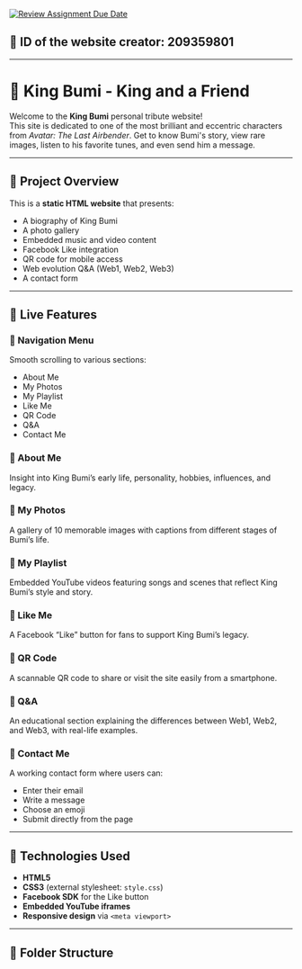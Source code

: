 [![Review Assignment Due Date](https://classroom.github.com/assets/deadline-readme-button-22041afd0340ce965d47ae6ef1cefeee28c7c493a6346c4f15d667ab976d596c.svg)](https://classroom.github.com/a/89IMDEJr)

## 🪪 ID of the website creator: 209359801

---

# 👑 King Bumi - King and a Friend

Welcome to the **King Bumi** personal tribute website!  
This site is dedicated to one of the most brilliant and eccentric characters from *Avatar: The Last Airbender*. Get to know Bumi's story, view rare images, listen to his favorite tunes, and even send him a message.

---

## 📄 Project Overview

This is a **static HTML website** that presents:
- A biography of King Bumi
- A photo gallery
- Embedded music and video content
- Facebook Like integration
- QR code for mobile access
- Web evolution Q&A (Web1, Web2, Web3)
- A contact form

---

## 🚀 Live Features

### 🔸 Navigation Menu
Smooth scrolling to various sections:
- About Me
- My Photos
- My Playlist
- Like Me
- QR Code
- Q&A
- Contact Me

### 🔸 About Me
Insight into King Bumi’s early life, personality, hobbies, influences, and legacy.

### 🔸 My Photos
A gallery of 10 memorable images with captions from different stages of Bumi’s life.

### 🔸 My Playlist
Embedded YouTube videos featuring songs and scenes that reflect King Bumi’s style and story.

### 🔸 Like Me
A Facebook “Like” button for fans to support King Bumi’s legacy.

### 🔸 QR Code
A scannable QR code to share or visit the site easily from a smartphone.

### 🔸 Q&A
An educational section explaining the differences between Web1, Web2, and Web3, with real-life examples.

### 🔸 Contact Me
A working contact form where users can:
- Enter their email
- Write a message
- Choose an emoji
- Submit directly from the page

---

## 🧰 Technologies Used

- **HTML5**
- **CSS3** (external stylesheet: `style.css`)
- **Facebook SDK** for the Like button
- **Embedded YouTube iframes**
- **Responsive design** via `<meta viewport>`

---

## 📁 Folder Structure

